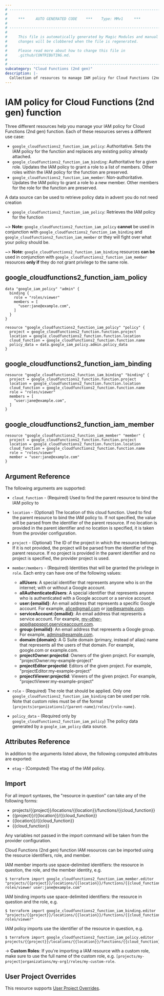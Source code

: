 ```yaml
---
# ----------------------------------------------------------------------------
#
#     ***     AUTO GENERATED CODE    ***    Type: MMv1     ***
#
# ----------------------------------------------------------------------------
#
#     This file is automatically generated by Magic Modules and manual
#     changes will be clobbered when the file is regenerated.
#
#     Please read more about how to change this file in
#     .github/CONTRIBUTING.md.
#
# ----------------------------------------------------------------------------
subcategory: "Cloud Functions (2nd gen)"
description: |-
  Collection of resources to manage IAM policy for Cloud Functions (2nd gen) function
---
```


# IAM policy for Cloud Functions (2nd gen) function
Three different resources help you manage your IAM policy for Cloud Functions (2nd gen) function. Each of these resources serves a different use case:

* `google_cloudfunctions2_function_iam_policy`: Authoritative. Sets the IAM policy for the function and replaces any existing policy already attached.
* `google_cloudfunctions2_function_iam_binding`: Authoritative for a given role. Updates the IAM policy to grant a role to a list of members. Other roles within the IAM policy for the function are preserved.
* `google_cloudfunctions2_function_iam_member`: Non-authoritative. Updates the IAM policy to grant a role to a new member. Other members for the role for the function are preserved.

A data source can be used to retrieve policy data in advent you do not need creation

* `google_cloudfunctions2_function_iam_policy`: Retrieves the IAM policy for the function

~> **Note:** `google_cloudfunctions2_function_iam_policy` **cannot** be used in conjunction with `google_cloudfunctions2_function_iam_binding` and `google_cloudfunctions2_function_iam_member` or they will fight over what your policy should be.

~> **Note:** `google_cloudfunctions2_function_iam_binding` resources **can be** used in conjunction with `google_cloudfunctions2_function_iam_member` resources **only if** they do not grant privilege to the same role.



## google_cloudfunctions2_function_iam_policy

```hcl
data "google_iam_policy" "admin" {
  binding {
    role = "roles/viewer"
    members = [
      "user:jane@example.com",
    ]
  }
}

resource "google_cloudfunctions2_function_iam_policy" "policy" {
  project = google_cloudfunctions2_function.function.project
  location = google_cloudfunctions2_function.function.location
  cloud_function = google_cloudfunctions2_function.function.name
  policy_data = data.google_iam_policy.admin.policy_data
}
```

## google_cloudfunctions2_function_iam_binding

```hcl
resource "google_cloudfunctions2_function_iam_binding" "binding" {
  project = google_cloudfunctions2_function.function.project
  location = google_cloudfunctions2_function.function.location
  cloud_function = google_cloudfunctions2_function.function.name
  role = "roles/viewer"
  members = [
    "user:jane@example.com",
  ]
}
```

## google_cloudfunctions2_function_iam_member

```hcl
resource "google_cloudfunctions2_function_iam_member" "member" {
  project = google_cloudfunctions2_function.function.project
  location = google_cloudfunctions2_function.function.location
  cloud_function = google_cloudfunctions2_function.function.name
  role = "roles/viewer"
  member = "user:jane@example.com"
}
```


## Argument Reference

The following arguments are supported:

* `cloud_function` - (Required) Used to find the parent resource to bind the IAM policy to
* `location` - (Optional) The location of this cloud function. Used to find the parent resource to bind the IAM policy to. If not specified,
  the value will be parsed from the identifier of the parent resource. If no location is provided in the parent identifier and no
  location is specified, it is taken from the provider configuration.

* `project` - (Optional) The ID of the project in which the resource belongs.
    If it is not provided, the project will be parsed from the identifier of the parent resource. If no project is provided in the parent identifier and no project is specified, the provider project is used.

* `member/members` - (Required) Identities that will be granted the privilege in `role`.
  Each entry can have one of the following values:
  * **allUsers**: A special identifier that represents anyone who is on the internet; with or without a Google account.
  * **allAuthenticatedUsers**: A special identifier that represents anyone who is authenticated with a Google account or a service account.
  * **user:{emailid}**: An email address that represents a specific Google account. For example, alice@gmail.com or joe@example.com.
  * **serviceAccount:{emailid}**: An email address that represents a service account. For example, my-other-app@appspot.gserviceaccount.com.
  * **group:{emailid}**: An email address that represents a Google group. For example, admins@example.com.
  * **domain:{domain}**: A G Suite domain (primary, instead of alias) name that represents all the users of that domain. For example, google.com or example.com.
  * **projectOwner:projectid**: Owners of the given project. For example, "projectOwner:my-example-project"
  * **projectEditor:projectid**: Editors of the given project. For example, "projectEditor:my-example-project"
  * **projectViewer:projectid**: Viewers of the given project. For example, "projectViewer:my-example-project"

* `role` - (Required) The role that should be applied. Only one
    `google_cloudfunctions2_function_iam_binding` can be used per role. Note that custom roles must be of the format
    `[projects|organizations]/{parent-name}/roles/{role-name}`.

* `policy_data` - (Required only by `google_cloudfunctions2_function_iam_policy`) The policy data generated by
  a `google_iam_policy` data source.

## Attributes Reference

In addition to the arguments listed above, the following computed attributes are
exported:

* `etag` - (Computed) The etag of the IAM policy.

## Import

For all import syntaxes, the "resource in question" can take any of the following forms:

* projects/{{project}}/locations/{{location}}/functions/{{cloud_function}}
* {{project}}/{{location}}/{{cloud_function}}
* {{location}}/{{cloud_function}}
* {{cloud_function}}

Any variables not passed in the import command will be taken from the provider configuration.

Cloud Functions (2nd gen) function IAM resources can be imported using the resource identifiers, role, and member.

IAM member imports use space-delimited identifiers: the resource in question, the role, and the member identity, e.g.
```
$ terraform import google_cloudfunctions2_function_iam_member.editor "projects/{{project}}/locations/{{location}}/functions/{{cloud_function}} roles/viewer user:jane@example.com"
```

IAM binding imports use space-delimited identifiers: the resource in question and the role, e.g.
```
$ terraform import google_cloudfunctions2_function_iam_binding.editor "projects/{{project}}/locations/{{location}}/functions/{{cloud_function}} roles/viewer"
```

IAM policy imports use the identifier of the resource in question, e.g.
```
$ terraform import google_cloudfunctions2_function_iam_policy.editor projects/{{project}}/locations/{{location}}/functions/{{cloud_function}}
```

-> **Custom Roles**: If you're importing a IAM resource with a custom role, make sure to use the
 full name of the custom role, e.g. `[projects/my-project|organizations/my-org]/roles/my-custom-role`.

## User Project Overrides

This resource supports [User Project Overrides](https://registry.terraform.io/providers/hashicorp/google/latest/docs/guides/provider_reference#user_project_override).
